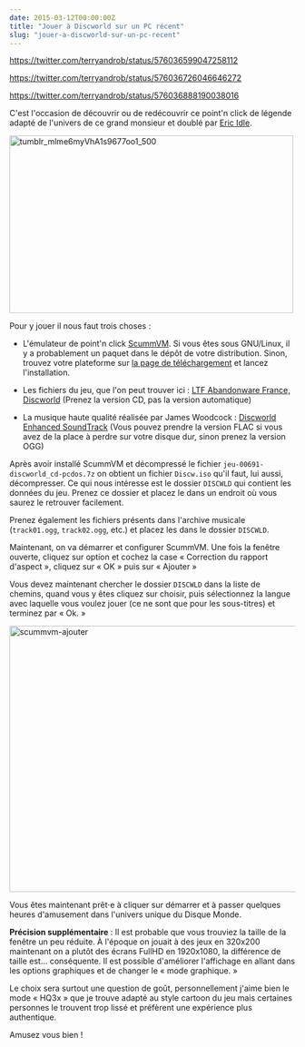 ```yaml
---
date: 2015-03-12T00:00:00Z
title: "Jouer à Discworld sur un PC récent"
slug: "jouer-a-discworld-sur-un-pc-recent"
---
```


https://twitter.com/terryandrob/status/576036599047258112

https://twitter.com/terryandrob/status/576036726046646272

https://twitter.com/terryandrob/status/576036888190038016

C'est l'occasion de découvrir ou de redécouvrir ce point'n click de légende adapté de l'univers de ce grand monsieur et doublé par <a href="http://en.wikipedia.org/wiki/Eric_Idle">Eric Idle</a>.

<img src="https://aldarone.fr/wp-content/uploads/2015/03/tumblr_mlme6myVhA1s9677oo1_500.gif" alt="tumblr_mlme6myVhA1s9677oo1_500" width="500" height="313" class="aligncenter size-full wp-image-1576" />

Pour y jouer il nous faut trois choses :

<ul>
<li><p>L'émulateur de point'n click <a href="http://www.scummvm.org/">ScummVM</a>. Si vous êtes sous GNU/Linux, il y a probablement un paquet dans le dépôt de votre distribution. Sinon, trouvez votre plateforme sur <a href="http://www.scummvm.org/downloads/">la page de téléchargement</a> et lancez l'installation.</p></li>
<li><p>Les fichiers du jeu, que l'on peut trouver ici : <a href="http://www.abandonware-france.org/ltf_abandon/ltf_jeu.php?id=691&amp;fic=liens">LTF Abandonware France, Discworld</a> (Prenez la version CD, pas la version automatique)</p></li>
<li><p>La musique haute qualité réalisée par James Woodcock : <a href="http://www.jameswoodcock.co.uk/2013/05/04/my-discworld-enhanced-soundtrack-released-v2-1-flac-lossless-audio-included/">Discworld Enhanced SoundTrack</a> (Vous pouvez prendre la version FLAC si vous avez de la place à perdre sur votre disque dur, sinon prenez la version OGG)</p></li>
</ul>

Après avoir installé ScummVM et décompressé le fichier <code>jeu-00691-discworld_cd-pcdos.7z</code> on obtient un fichier <code>Discw.iso</code> qu'il faut, lui aussi, décompresser. Ce qui nous intéresse est le dossier <code>DISCWLD</code> qui contient les données du jeu. Prenez ce dossier et placez le dans un endroit où vous saurez le retrouver facilement.

Prenez également les fichiers présents dans l'archive musicale (<code>track01.ogg</code>, <code>track02.ogg</code>, etc.) et placez les dans le dossier <code>DISCWLD</code>.

Maintenant, on va démarrer et configurer ScummVM. Une fois la fenêtre ouverte, cliquez sur option et cochez la case « Correction du rapport d'aspect », cliquez sur « OK » puis sur « Ajouter »

Vous devez maintenant chercher le dossier <code>DISCWLD</code> dans la liste de chemins, quand vous y êtes cliquez sur choisir, puis sélectionnez la langue avec laquelle vous voulez jouer (ce ne sont que pour les sous-titres) et terminez par « Ok. »

<img src="https://aldarone.fr/wp-content/uploads/2015/03/scummvm-ajouter.png" alt="scummvm-ajouter" width="628" height="469" class="aligncenter size-full wp-image-1571" />

Vous êtes maintenant prêt⋅e à cliquer sur démarrer et à passer quelques heures d'amusement dans l'univers unique du Disque Monde.

<strong>Précision supplémentaire</strong> : Il est probable que vous trouviez la taille de la fenêtre un peu réduite. À l'époque on jouait à des jeux en 320x200 maintenant on a plutôt des écrans FullHD en 1920x1080, la différence de taille est… conséquente. Il est possible d'améliorer l'affichage en allant dans les options graphiques et de changer le « mode graphique. »

Le choix sera surtout une question de goût, personnellement j'aime bien le mode « HQ3x » que je trouve adapté au style cartoon du jeu mais certaines personnes le trouvent trop lissé et préfèrent une expérience plus authentique.

Amusez vous bien !
